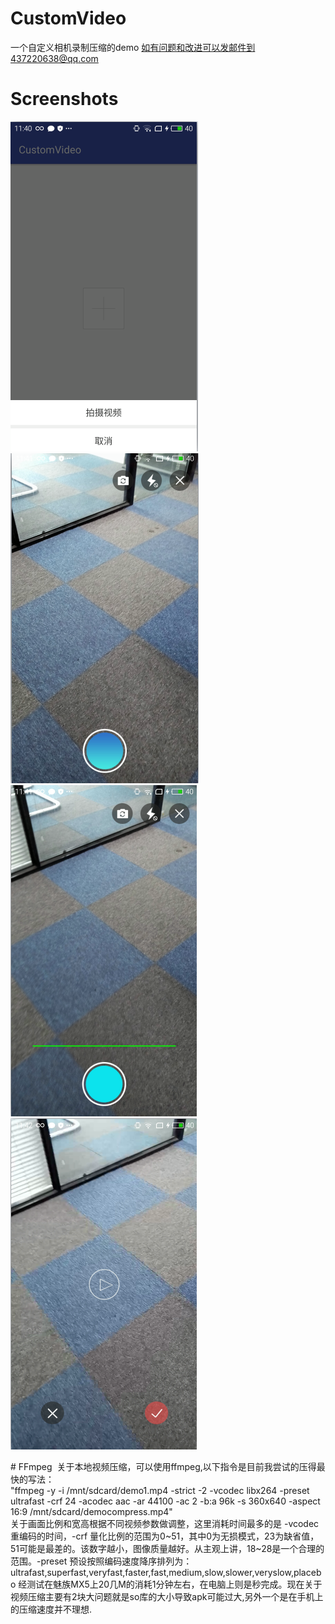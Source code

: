 # CustomVideo
一个自定义相机录制压缩的demo 如有问题和改进可以发邮件到437220638@qq.com

# Screenshots
![image](/screenshots/photo1.png) ![image](/screenshots/photo2.png) ![image](/screenshots/photo3.png) ![image](/screenshots/photo4.png)

# FFmpeg
 关于本地视频压缩，可以使用ffmpeg,以下指令是目前我尝试的压得最快的写法：</br>
 "ffmpeg -y -i /mnt/sdcard/demo1.mp4 -strict -2 -vcodec libx264 -preset ultrafast -crf 24 -acodec aac -ar 44100 -ac 2 -b:a 96k -s 360x640 -aspect 16:9 /mnt/sdcard/democompress.mp4"</br>
 关于画面比例和宽高根据不同视频参数做调整，这里消耗时间最多的是 -vcodec 重编码的时间，-crf 量化比例的范围为0~51，其中0为无损模式，23为缺省值，51可能是最差的。该数字越小，图像质量越好。从主观上讲，18~28是一个合理的范围。-preset 预设按照编码速度降序排列为：                      ultrafast,superfast,veryfast,faster,fast,medium,slow,slower,veryslow,placebo 经测试在魅族MX5上20几M的消耗1分钟左右，在电脑上则是秒完成。现在关于视频压缩主要有2块大问题就是so库的大小导致apk可能过大,另外一个是在手机上的压缩速度并不理想.
